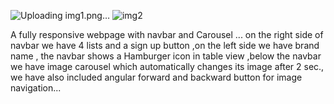 ![Uploading img1.png…]()
  ![img2](https://github.com/rajesh545862/frontend-projects/assets/65877208/085e5259-f7a9-4962-a078-1ccedfa34b5e)





A fully responsive webpage with navbar and Carousel ...  on the right side of navbar we have 4 lists and a sign up button  ,on the left side we have brand name , the navbar shows a Hamburger icon in table view ,below the navbar we have image carousel which automatically changes its image after 2 sec., we have also included angular forward and backward button for image navigation...
